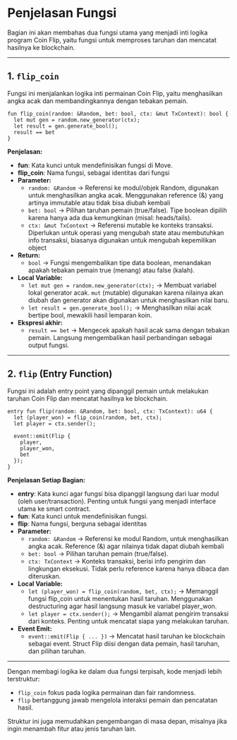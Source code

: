 # Penjelasan Fungsi

Bagian ini akan membahas dua fungsi utama yang menjadi inti logika program Coin Flip, yaitu fungsi untuk memproses taruhan dan mencatat hasilnya ke blockchain.

---


## 1. `flip_coin`

Fungsi ini menjalankan logika inti permainan Coin Flip, yaitu menghasilkan angka acak dan membandingkannya dengan tebakan pemain.

```move
fun flip_coin(random: &Random, bet: bool, ctx: &mut TxContext): bool {
  let mut gen = random.new_generator(ctx);
  let result = gen.generate_bool();
  result == bet
}
```

**Penjelasan:**

- **fun**: Kata kunci untuk mendefinisikan fungsi di Move.
- **flip_coin**: Nama fungsi, sebagai identitas dari fungsi
- **Parameter:**
  - `random: &Random` → Referensi ke modul/objek Random, digunakan untuk menghasilkan angka acak. Menggunakan reference (&) yang artinya immutable atau tidak bisa diubah kembali
  - `bet: bool` → Pilihan taruhan pemain (true/false). Tipe boolean dipilih karena hanya ada dua kemungkinan (misal: heads/tails).
  - `ctx: &mut TxContext` → Referensi mutable ke konteks transaksi. Diperlukan untuk operasi yang mengubah state atau membutuhkan info transaksi, biasanya digunakan untuk mengubah kepemilikan object
- **Return:**
  - `bool` → Fungsi mengembalikan tipe data boolean, menandakan apakah tebakan pemain true (menang) atau false (kalah).
- **Local Variable:**
  - `let mut gen = random.new_generator(ctx);` → Membuat variabel lokal generator acak. `mut` (mutable) digunakan karena nilainya akan diubah dan generator akan digunakan untuk menghasilkan nilai baru.
  - `let result = gen.generate_bool();` → Menghasilkan nilai acak bertipe bool, mewakili hasil lemparan koin.
- **Ekspresi akhir:**
  - `result == bet` → Mengecek apakah hasil acak sama dengan tebakan pemain. Langsung mengembalikan hasil perbandingan sebagai output fungsi.

---

## 2. `flip` (Entry Function)

Fungsi ini adalah entry point yang dipanggil pemain untuk melakukan taruhan Coin Flip dan mencatat hasilnya ke blockchain.

```move
entry fun flip(random: &Random, bet: bool, ctx: TxContext): u64 {
  let (player_won) = flip_coin(random, bet, ctx);
  let player = ctx.sender();

  event::emit(Flip {
    player,
    player_won,
    bet
  });
}
```

**Penjelasan Setiap Bagian:**

- **entry**: Kata kunci agar fungsi bisa dipanggil langsung dari luar modul (oleh user/transaction). Penting untuk fungsi yang menjadi interface utama ke smart contract.
- **fun**: Kata kunci untuk mendefinisikan fungsi.
- **flip**: Nama fungsi, berguna sebagai identitas
- **Parameter:**
  - `random: &Random` → Referensi ke modul Random, untuk menghasilkan angka acak. Reference (&) agar nilainya tidak dapat diubah kembali
  - `bet: bool` → Pilihan taruhan pemain (true/false).
  - `ctx: TxContext` → Konteks transaksi, berisi info pengirim dan lingkungan eksekusi. Tidak perlu reference karena hanya dibaca dan diteruskan.
- **Local Variable:**
  - `let (player_won) = flip_coin(random, bet, ctx);` → Memanggil fungsi flip_coin untuk menentukan hasil taruhan. Menggunakan destructuring agar hasil langsung masuk ke variabel player_won.
  - `let player = ctx.sender();` → Mengambil alamat pengirim transaksi dari konteks. Penting untuk mencatat siapa yang melakukan taruhan.
- **Event Emit:**
  - `event::emit(Flip { ... })` → Mencatat hasil taruhan ke blockchain sebagai event. Struct Flip diisi dengan data pemain, hasil taruhan, dan pilihan taruhan.

---

Dengan membagi logika ke dalam dua fungsi terpisah, kode menjadi lebih terstruktur:
- `flip_coin` fokus pada logika permainan dan fair randomness.
- `flip` bertanggung jawab mengelola interaksi pemain dan pencatatan hasil.

Struktur ini juga memudahkan pengembangan di masa depan, misalnya jika ingin menambah fitur atau jenis taruhan lain.